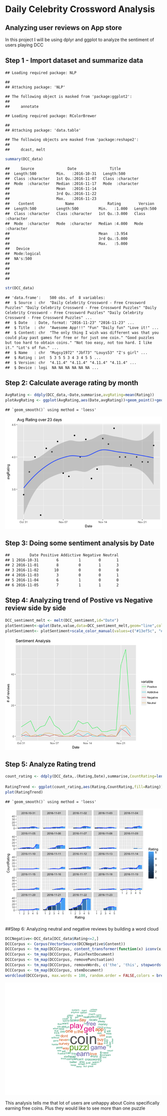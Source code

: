 # Daily Celebrity Crossword Analysis



## Analyzing user reviews on App store

In this project I will be using dplyr and ggplot to analyze the sentiment of users playing DCC 

## Step 1 - Import dataset and summarize data

```
## Loading required package: NLP
```

```
## 
## Attaching package: 'NLP'
```

```
## The following object is masked from 'package:ggplot2':
## 
##     annotate
```

```
## Loading required package: RColorBrewer
```

```
## 
## Attaching package: 'data.table'
```

```
## The following objects are masked from 'package:reshape2':
## 
##     dcast, melt
```


```r
summary(DCC_data)
```

```
##     Source               Date               Title          
##  Length:500         Min.   :2016-10-31   Length:500        
##  Class :character   1st Qu.:2016-11-07   Class :character  
##  Mode  :character   Median :2016-11-17   Mode  :character  
##                     Mean   :2016-11-14                     
##                     3rd Qu.:2016-11-22                     
##                     Max.   :2016-11-23                     
##    Content              Name               Rating        Version         
##  Length:500         Length:500         Min.   :1.000   Length:500        
##  Class :character   Class :character   1st Qu.:3.000   Class :character  
##  Mode  :character   Mode  :character   Median :4.000   Mode  :character  
##                                        Mean   :3.954                     
##                                        3rd Qu.:5.000                     
##                                        Max.   :5.000                     
##   Device       
##  Mode:logical  
##  NA's:500      
##                
##                
##                
## 
```

```r
str(DCC_data)
```

```
## 'data.frame':	500 obs. of  8 variables:
##  $ Source : chr  "Daily Celebrity Crossword - Free Crossword Puzzles" "Daily Celebrity Crossword - Free Crossword Puzzles" "Daily Celebrity Crossword - Free Crossword Puzzles" "Daily Celebrity Crossword - Free Crossword Puzzles" ...
##  $ Date   : Date, format: "2016-11-23" "2016-11-23" ...
##  $ Title  : chr  "Awesome App!!!" "Fun" "Daily fun" "Love it!" ...
##  $ Content: chr  "The only thing I wish was different was that you could play past games for free or for just one coin." "Good puzzles but too hard to obtain coins." "Not too easy, not too hard. I like it." "Lot's of fun." ...
##  $ Name   : chr  "Mugsy1972" "Jbf73" "Louys53" "Z's girl" ...
##  $ Rating : int  5 3 5 5 3 4 3 4 5 5 ...
##  $ Version: chr  "4.11.4" "4.11.4" "4.11.4" "4.11.4" ...
##  $ Device : logi  NA NA NA NA NA NA ...
```

## Step 2: Calculate average rating by month

```r
AvgRating <- ddply(DCC_data,~Date,summarise,avgRating=mean(Rating))
plotAvgRating <- ggplot(AvgRating,aes(Date,avgRating))+geom_point()+geom_smooth()+ggtitle("Avg Rating over 23 days")
```



```
## `geom_smooth()` using method = 'loess'
```

![](DCC_files/figure-html/plotAvgRating-1.png)<!-- -->

## Step 3: Doing some sentiment analysis by Date



```
##         Date Positive Addictive Negative Neutral
## 1 2016-10-31        6         1        0       1
## 2 2016-11-01        8         0        1       3
## 3 2016-11-02       10         0        0       0
## 4 2016-11-03        3         0        0       1
## 5 2016-11-04        6         1        0       0
## 6 2016-11-05        7         1        1       2
```

## Step 4: Analyzing trend of Postive vs Negative review side by side

```r
DCC_sentiment_melt <- melt(DCC_sentiment,id="Date")
plotSentiment<-qplot(Date,value,data=DCC_sentiment_melt,geom="line",colour=variable,main = "Sentiment Analysis",ylab="# of reviews",xlab="Date")
plotSentiment<- plotSentiment+scale_color_manual(values=c("#13ef5c", "#38d5ea", "#ed6868","#edbe68"))
```

![](DCC_files/figure-html/plotSentiment-1.png)<!-- -->

## Step 5: Analyze Rating trend

```r
count_rating <- ddply(DCC_data,.(Rating,Date),summarise,CountRating=length(Source))

RatingTrend <- ggplot(count_rating,aes(Rating,CountRating,fill=Rating))+geom_bar(stat="identity")+geom_smooth()+facet_wrap(~Date)
plot(RatingTrend)
```

```
## `geom_smooth()` using method = 'loess'
```

![](DCC_files/figure-html/unnamed-chunk-7-1.png)<!-- -->


##Step 6: Analyzing neutral and negative reviews by building a word cloud

```r
DCCNegative<-DCC_data[DCC_data$Rating<=2,]
DCCCorpus <- Corpus(VectorSource(DCCNegative$Content))
DCCCorpus <- tm_map(DCCCorpus, content_transformer(function(x) iconv(x, to='UTF-8-MAC', sub='byte')),mc.cores=1)
DCCCorpus <- tm_map(DCCCorpus, PlainTextDocument)
DCCCorpus <- tm_map(DCCCorpus, removePunctuation)
DCCCorpus <- tm_map(DCCCorpus, removeWords, c('the', 'this', stopwords('english')))
DCCCorpus <- tm_map(DCCCorpus, stemDocument)
wordcloud(DCCCorpus, max.words = 100, random.order = FALSE,colors = brewer.pal(8, "Dark2"))
```

![](DCC_files/figure-html/unnamed-chunk-8-1.png)<!-- -->

This analysis tells me that lot of users are unhappy about Coins specifically earning free coins. Plus they would like to see more than one puzzle
